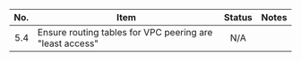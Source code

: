 |   No. | Item                                                                                                               | Status  | Notes                                                                                                                                 |
| ----: | ------------------------------------------------------------------------------------------------------------------ | :-----: | ------------------------------------------------------------------------------------------------------------------------------------- |
|   5.4 | Ensure routing tables for VPC peering are "least access"                                                           |   N/A   |                                                                                                                                       |
